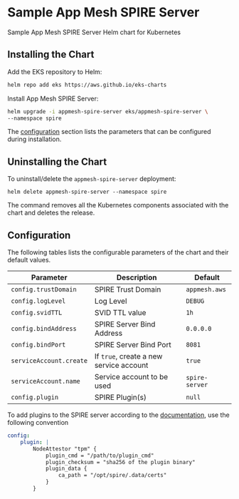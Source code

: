 # Sample App Mesh SPIRE Server

Sample App Mesh SPIRE Server Helm chart for Kubernetes

## Installing the Chart

Add the EKS repository to Helm:

```sh
helm repo add eks https://aws.github.io/eks-charts
```

Install App Mesh SPIRE Server:

```sh
helm upgrade -i appmesh-spire-server eks/appmesh-spire-server \
--namespace spire
```

The [configuration](#configuration) section lists the parameters that can be configured during installation.

## Uninstalling the Chart

To uninstall/delete the `appmesh-spire-server` deployment:

```console
helm delete appmesh-spire-server --namespace spire
```

The command removes all the Kubernetes components associated with the chart and deletes the release.

## Configuration

The following tables lists the configurable parameters of the chart and their default values.

Parameter | Description | Default
--- | --- | ---
`config.trustDomain` | SPIRE Trust Domain | `appmesh.aws`
`config.logLevel` | Log Level | `DEBUG`
`config.svidTTL` | SVID TTL value | `1h`
`config.bindAddress` | SPIRE Server Bind Address | `0.0.0.0`
`config.bindPort` | SPIRE Server Bind Port | `8081`
`serviceAccount.create` | If `true`, create a new service account | `true`
`serviceAccount.name` | Service account to be used | `spire-server`
`config.plugin`| SPIRE Plugin(s) | `null`


To add plugins to the SPIRE server according to the [documentation](https://spiffe.io/docs/latest/planning/extending/), use the following convention
``` yaml
config:
    plugin: |
        NodeAttestor "tpm" {
            plugin_cmd = "/path/to/plugin_cmd"
            plugin_checksum = "sha256 of the plugin binary"
            plugin_data {
                ca_path = "/opt/spire/.data/certs"
            }
        }       
```
